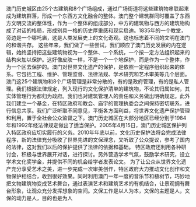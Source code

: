 澳门历史城区由25个古建筑和8个广场组成，通过广场街道将这些建筑物串联起来成为建筑群落，形成一个东西方文化融合的整体。澳门整个建筑群同时覆盖了东西方文明交流的整体性，作为一个整体的组成部分，中方的建筑物与西方的建筑物构成了对话的格局，形成别具一格的历史厚重感和现实启迪。1835年的一个教堂，旁边是一个哪吒庙，这是人类发展史上的文化奇观。这也标志着不同的文明在澳门的和谐共存。
这些年来，我们做了一些尝试，我们顺应了澳门历史发展的内在逻辑，始终坚持把这些建筑物视为一个整体、一个系统，一个按一定方法组织起来的结构来加以保护。这好像皮肤一样，不是一个一个地保护，而是作为一个整体，作为一个区去保护的。澳门对世界文化遗产的保护，是依照一定程序组织起来的体系。它包括工程、维护、管理监督、法律法规、学术研究和艺术审美等几个层面。
澳门这25个建筑物和8个广场管理是非常分散的，有的是政府管理，有的是私人管理。我们根据法律规定，列入现行的文化保护清单的建筑物，不论其归属如何，其实体管理行为都归为政府。我们也对建筑管理人的责任和义务做出明确规定。此外我们建立一个基金，在特区政府和教会、庙宇的管理执委会之间保持密切联系，进行信息共享。我们广泛听取不同意见，平衡各方面利益，将世界文化遗产保护管理和利用，置于全社会公众监督之下。澳门历史城区在大部分地区已经分别于1984年和1992年经法律规定做出了适当保护。2005年4月15日，澳门历史城区保护列入特区政府应切实履行的义务。2010年年底以前，文化历史保护法将会完成法律程序，新的法律充分吸收了世界先进的文保理念，又听取了公众提议，参考了国内的法律，这对我们以后的保护提供了法律的依据和基础。
特区政府还利用各种研讨会，积极与世界展开对话，进行探讨。另外营造学术气氛，鼓励学术研究，设立学术文化奖学金，并提供不同的机会给学者发表论文。
为了让公众从世界文化遗产充分享受艺术之美，进一步完成一次审美创作，特区政府大力推动文化创作和文物保护相结合，收到很好效果。同时利用澳门一年一度的音乐节和植树节，巧妙地把文物建筑物变成艺术舞台，通过表演艺术和建筑艺术的有机结合，让景观拥有舞台形象，让观众充分发挥想象的空间。文保工作是以人为本，文保的主题是人，文保的动力是人，目的也是为人